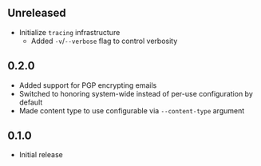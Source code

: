 Unreleased
----------
- Initialize `tracing` infrastructure
  - Added `-v`/`--verbose` flag to control verbosity


0.2.0
-----
- Added support for PGP encrypting emails
- Switched to honoring system-wide instead of per-use configuration by
  default
- Made content type to use configurable via `--content-type` argument


0.1.0
-----
- Initial release
